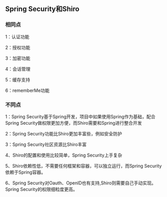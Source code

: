 ## Spring Security和Shiro

### 相同点

1：认证功能

2：授权功能

3：加密功能

4：会话管理

5：缓存支持

6：rememberMe功能
### 不同点

1：Spring Security基于Spring开发，项目中如果使用Spring作为基础，配合Spring Security做权限更加方便，而Shiro需要和Spring进行整合开发

2：Spring Security功能比Shiro更加丰富些，例如安全防护

3：Spring Security社区资源比Shiro丰富

4、Shiro的配置和使用比较简单，Spring Security上手复杂

5、Shiro依赖性低，不需要任何框架和容器，可以独立运行，而Spring Security依赖于Spring容器。

6、Spring Security对Oauth、OpenID也有支持,Shiro则需要自己手动实现。Spring Security的权限细粒度更高。




